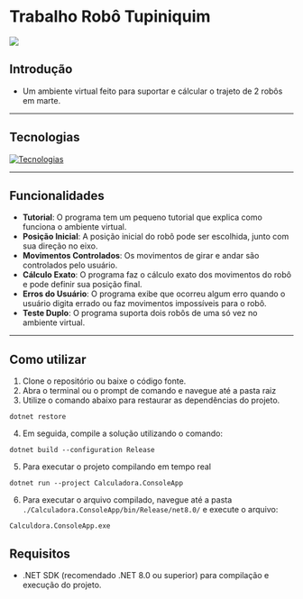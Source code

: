 # Trabalho Robô Tupiniquim

![](https://i.imgur.com/1PgTZB2.gif)

## Introdução

- Um ambiente virtual feito para suportar e cálcular o trajeto de 2 robôs em marte.

---
## Tecnologias

[![Tecnologias](https://skillicons.dev/icons?i=git,github,cs,dotnet,visualstudio)](https://skillicons.dev)

---
## Funcionalidades

- **Tutorial**: O programa tem um pequeno tutorial que explica como funciona o ambiente virtual.
- **Posição Inicial**: A posição inicial do robô pode ser escolhida, junto com sua direção no eixo.
- **Movimentos Controlados**: Os movimentos de girar e andar são controlados pelo usuário.
- **Cálculo Exato**: O programa faz o cálculo exato dos movimentos do robô e pode definir sua posição final.
- **Erros do Usuário**: O programa exibe que ocorreu algum erro quando o usuário digita errado ou faz movimentos impossíveis para o robô.
- **Teste Duplo**: O programa suporta dois robôs de uma só vez no ambiente virtual.

---
## Como utilizar

1. Clone o repositório ou baixe o código fonte.
2. Abra o terminal ou o prompt de comando e navegue até a pasta raiz
3. Utilize o comando abaixo para restaurar as dependências do projeto.

```
dotnet restore
```

4. Em seguida, compile a solução utilizando o comando:
   
```
dotnet build --configuration Release
```

5. Para executar o projeto compilando em tempo real
   
```
dotnet run --project Calculadora.ConsoleApp
```

6. Para executar o arquivo compilado, navegue até a pasta `./Calculadora.ConsoleApp/bin/Release/net8.0/` e execute o arquivo:
   
```
Calculdora.ConsoleApp.exe
```

## Requisitos

- .NET SDK (recomendado .NET 8.0 ou superior) para compilação e execução do projeto.
